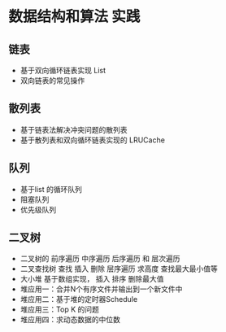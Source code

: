 # 数据结构和算法 实践

## 链表
- 基于双向循环链表实现 List
- 双向链表的常见操作

## 散列表
- 基于链表法解决冲突问题的散列表
- 基于散列表和双向循环链表实现的 LRUCache

## 队列
- 基于list 的循环队列
- 阻塞队列
- 优先级队列

## 二叉树
- 二叉树的 前序遍历 中序遍历  后序遍历 和 层次遍历
- 二叉查找树 查找 插入 删除 层序遍历 求高度 查找最大最小值等
- 大小堆 基于数组实现， 插入 排序 删除最大值 
- 堆应用一：合并N个有序文件并输出到一个新文件中
- 堆应用二：基于堆的定时器Schedule
- 堆应用三：Top K 的问题
- 堆应用四：求动态数据的中位数
